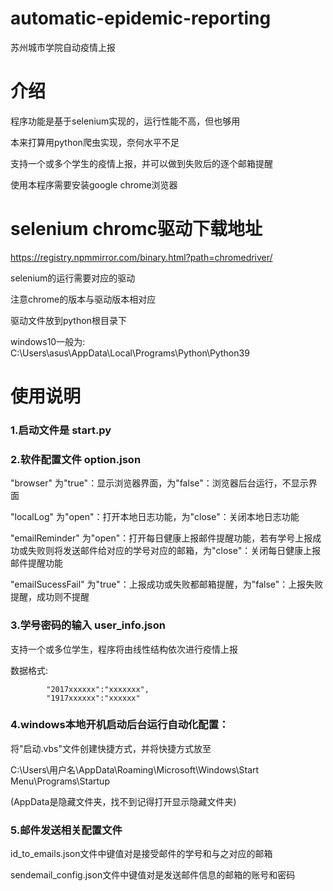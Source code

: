 # automatic-epidemic-reporting
苏州城市学院自动疫情上报

# 介绍
  程序功能是基于selenium实现的，运行性能不高，但也够用

  本来打算用python爬虫实现，奈何水平不足
  
  支持一个或多个学生的疫情上报，并可以做到失败后的逐个邮箱提醒
  
  使用本程序需要安装google chrome浏览器

# selenium chromc驱动下载地址
  https://registry.npmmirror.com/binary.html?path=chromedriver/

  selenium的运行需要对应的驱动

  注意chrome的版本与驱动版本相对应

  驱动文件放到python根目录下

  windows10一般为: C:\Users\asus\AppData\Local\Programs\Python\Python39

# 使用说明
### 1.启动文件是 start.py 

### 2.软件配置文件 option.json

  "browser"  为"true"：显示浏览器界面，为"false"：浏览器后台运行，不显示界面
  
  "localLog"  为"open"：打开本地日志功能，为"close"：关闭本地日志功能
  
  "emailReminder"  为"open"：打开每日健康上报邮件提醒功能，若有学号上报成功或失败则将发送邮件给对应的学号对应的邮箱，为"close"：关闭每日健康上报邮件提醒功能
  
  "emailSucessFail"  为"true"：上报成功或失败都邮箱提醒，为"false"：上报失败提醒，成功则不提醒
  
### 3.学号密码的输入 user_info.json
  支持一个或多位学生，程序将由线性结构依次进行疫情上报
  
  数据格式:
  
            "2017xxxxxx":"xxxxxxx",
            "1917xxxxxx":"xxxxxx"
  
### 4.windows本地开机启动后台运行自动化配置：
  将"启动.vbs"文件创建快捷方式，并将快捷方式放至
  
  C:\Users\用户名\AppData\Roaming\Microsoft\Windows\Start Menu\Programs\Startup
  
  (AppData是隐藏文件夹，找不到记得打开显示隐藏文件夹)
  
### 5.邮件发送相关配置文件
  id_to_emails.json文件中键值对是接受邮件的学号和与之对应的邮箱
  
  sendemail_config.json文件中键值对是发送邮件信息的邮箱的账号和密码
  
